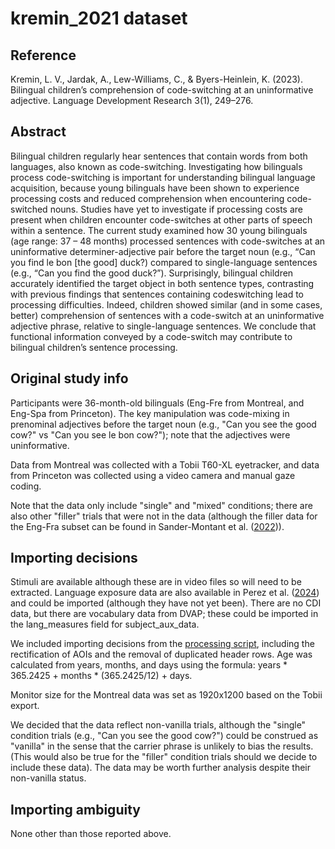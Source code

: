 # kremin_2021 dataset

## Reference
Kremin, L. V., Jardak, A., Lew-Williams, C., & Byers-Heinlein, K. (2023). Bilingual children’s comprehension of code-switching at an uninformative adjective. Language Development Research 3(1), 249–276.

## Abstract
Bilingual children regularly hear sentences that contain words from both languages, also known as code-switching. Investigating how bilinguals process code-switching is important for understanding bilingual language acquisition, because young bilinguals have been shown to experience processing costs and reduced comprehension when encountering code-switched nouns. Studies have yet to investigate if processing costs are present when children encounter code-switches at other parts of speech within a sentence. The current study examined how 30 young bilinguals (age range: 37 – 48 months) processed sentences with code-switches at an uninformative determiner-adjective pair before the target noun (e.g., “Can you find le bon [the good] duck?) compared to single-language sentences (e.g., “Can you find the good duck?”). Surprisingly, bilingual children accurately identified the target object in both sentence types, contrasting with previous findings that sentences containing codeswitching lead to processing difficulties. Indeed, children showed similar (and in some cases, better) comprehension of sentences with a code-switch at an uninformative adjective phrase, relative to single-language sentences. We conclude that functional information conveyed by a code-switch may contribute to bilingual children’s sentence processing.

## Original study info
Participants were 36-month-old bilinguals (Eng-Fre from Montreal, and Eng-Spa from Princeton).
The key manipulation was code-mixing in prenominal adjectives before the target noun (e.g., "Can you see the good cow?" vs "Can you see le bon cow?"); note that the adjectives were uninformative.

Data from Montreal was collected with a Tobii T60-XL eyetracker, and data from Princeton was collected using a video camera and manual gaze coding.

Note that the data only include "single" and "mixed" conditions; there are also other "filler" trials that were not in the data (although the filler data for the Eng-Fra subset can be found in Sander-Montant et al. ([2022](osf.io/2m345/))).

## Importing decisions
Stimuli are available although these are in video files so will need to be extracted.
Language exposure data are also available in Perez et al. ([2024](https://osf.io/mxksz/)) and could be imported (although they have not yet been).
There are no CDI data, but there are vocabulary data from DVAP; these could be imported in the lang_measures field for subject_aux_data.

We included importing decisions from the [processing script](https://osf.io/ug7t3/files/github/01_load.R), including the rectification of AOIs and the removal of duplicated header rows.
Age was calculated from years, months, and days using the formula: years * 365.2425 + months * (365.2425/12) + days.

Monitor size for the Montreal data was set as 1920x1200 based on the Tobii export.

We decided that the data reflect non-vanilla trials, although the "single" condition trials (e.g., "Can you see the good cow?") could be construed as "vanilla" in the sense that the carrier phrase is unlikely to bias the results.
(This would also be true for the "filler" condition trials should we decide to include these data).
The data may be worth further analysis despite their non-vanilla status.

## Importing ambiguity
None other than those reported above.
